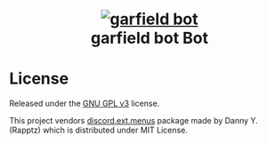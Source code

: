 <h1 align="center">
  <br>
  <a href="https://cat.pdx.edu"><img src="https://cat.pdx.edu/wp-content/uploads/2020/09/PSUthecat-logo-mcecs-2.png" alt="garfield bot"></a>
  <br>
  garfield bot Bot
  <br>
</h1>



# License

Released under the [GNU GPL v3](https://www.gnu.org/licenses/gpl-3.0.en.html) license.

This project vendors [discord.ext.menus](https://github.com/Rapptz/discord-ext-menus) package made by Danny Y. (Rapptz) which is distributed under MIT License.
